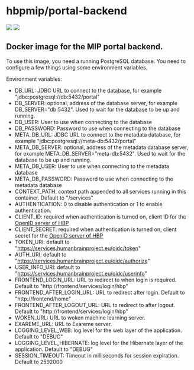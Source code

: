 # hbpmip/portal-backend

[![](https://images.microbadger.com/badges/version/hbpmip/portal-backend.svg)](http://microbadger.com/images/hbpmip/portal-backend "Get your own version badge on microbadger.com") [![](https://images.microbadger.com/badges/image/hbpmip/portal-backend.svg)](http://microbadger.com/images/hbpmip/portal-backend "Get your own image badge on microbadger.com")

## Docker image for the MIP portal backend.

To use this image, you need a running PostgreSQL database.
You need to configure a few things using some environment variables.

Environment variables:

* DB_URL: JDBC URL to connect to the database, for example "jdbc:postgresql://db:5432/portal"
* DB_SERVER: optional, address of the database server, for example DB_SERVER="db:5432". Used to wait for the database to be up and running.
* DB_USER: User to use when connecting to the database
* DB_PASSWORD: Password to use when connecting to the database
* META_DB_URL: JDBC URL to connect to the metadata database, for example "jdbc:postgresql://meta-db:5432/portal"
* META_DB_SERVER: optional, address of the metadata database server, for example META_DB_SERVER="meta-db:5432". Used to wait for the database to be up and running.
* META_DB_USER: User to use when connecting to the metadata database
* META_DB_PASSWORD: Password to use when connecting to the metadata database
* CONTEXT_PATH:  context path appended to all services running in this container. Default to "/services"
* AUTHENTICATION: 0 to disable authentication or 1 to enable authentication.
* CLIENT_ID: required when authentication is turned on, client ID for the [OpenID server of HBP](https://services.humanbrainproject.eu/oidc/)
* CLIENT_SECRET: required when authentication is turned on, client secret for the [OpenID server of HBP](https://services.humanbrainproject.eu/oidc/)
* TOKEN_URI: default to "https://services.humanbrainproject.eu/oidc/token"
* AUTH_URI: default to "https://services.humanbrainproject.eu/oidc/authorize"
* USER_INFO_URI: default to "https://services.humanbrainproject.eu/oidc/userinfo"
* FRONTEND_LOGIN_URL: URL to redirect to when login is required. Default to "http://frontend/services/login/hbp"
* FRONTEND_AFTER_LOGIN_URL: URL to redirect after login. Default to "http://frontend/home"
* FRONTEND_AFTER_LOGOUT_URL: URL to redirect to after logout. Default to "http://frontend/services/login/hbp"
* WOKEN_URL: URL to woken machine learning server.
* EXAREME_URL: URL to Exareme server.
* LOGGING_LEVEL_WEB: log level for the web layer of the application. Default to "DEBUG"
* LOGGING_LEVEL_HIBERNATE: log level for the Hibernate layer of the application. Default to "DEBUG"
* SESSION_TIMEOUT: Timeout in milliseconds for session expiration. Default to 2592000
